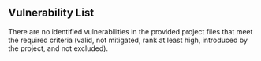 ## Vulnerability List

There are no identified vulnerabilities in the provided project files that meet the required criteria (valid, not mitigated, rank at least high, introduced by the project, and not excluded).

